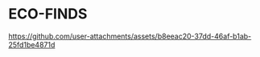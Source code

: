 # ECO-FINDS       





https://github.com/user-attachments/assets/b8eeac20-37dd-46af-b1ab-25fd1be4871d

